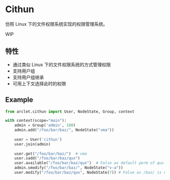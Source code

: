 # Cithun

仿照 Linux 下的文件权限系统实现的权限管理系统。

WIP

## 特性

- 通过类似 Linux 下的文件权限系统的方式管理权限
- 支持用户组
- 支持用户组继承
- 可用上下文选择此时的权限

## Example

```python
from arclet.cithun import User, NodeState, Group, context

with context(scope="main"):
    admin = Group('admin', 100)
    admin.add("/foo/bar/baz/", NodeState("vma"))
    
    user = User('cithun')
    user.join(admin)
    
    user.get("/foo/bar/baz/")  # vma
    user.sadd("/foo/bar/baz/qux")
    user.available("/foo/bar/baz/qux")  # False as default perm of qux is vm-
    admin.smodify("/foo/bar/baz/", NodeState("v-a"))
    user.modify("/foo/bar/baz/qux", NodeState(7)) # False as /baz/ is not modifiable
```